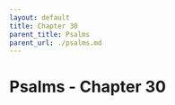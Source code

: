 ```yaml
---
layout: default
title: Chapter 30
parent_title: Psalms
parent_url: ./psalms.md
---
```


# Psalms - Chapter 30
